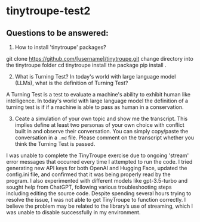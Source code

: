 # tinytroupe-test2

## Questions to be answered:

1. How to install 'tinytroupe' packages?

git clone https://github.com/[username]/tinytroupe.git
change directory into the tinytroupe folder
cd tinytroupe
install the package
pip install .

2. What is Turning Test? In today's world with large language model (LLMs), what is the definition of Turning Test?

A Turning Test is a test to evaluate a machine's ability to exhibit human like intelligence. In today's world with large language model the definition of a turning test is if if a machine is able to pass as human in a conservation.

3. Ceate a simulation of your own topic and show me the transcript. This implies define at least two personas of your own choice with conflict built in and observe their conversation. You can simply copy/paste the conversation in a `.md` file. Please comment on the transcript whether you think the Turning Test is passed.


I was unable to complete the TinyTroupe exercise due to ongoing 'stream' error messages that occurred every time I attempted to run the code. I tried generating new API keys for both OpenAI and Hugging Face, updated the config.ini file, and confirmed that it was being properly read by the program. I also experimented with different models like gpt-3.5-turbo and sought help from ChatGPT, following various troubleshooting steps including editing the source code. Despite spending several hours trying to resolve the issue, I was not able to get TinyTroupe to function correctly. I believe the problem may be related to the library’s use of streaming, which I was unable to disable successfully in my environment.







